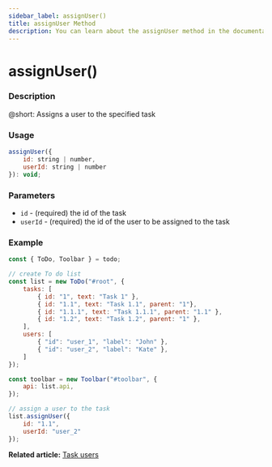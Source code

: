 ```yaml
---
sidebar_label: assignUser()
title: assignUser Method
description: You can learn about the assignUser method in the documentation of the DHTMLX JavaScript To Do List library. Browse developer guides and API reference, try out code examples and live demos, and download a free 30-day evaluation version of DHTMLX To Do List.
---
```


# assignUser()

### Description

@short: Assigns a user to the specified task

### Usage

~~~js
assignUser({
    id: string | number,
    userId: string | number
}): void;
~~~

### Parameters

- `id` - (required) the id of the task
- `userId` - (required) the id of the user to be assigned to the task

### Example

~~~js {22-25}
const { ToDo, Toolbar } = todo;

// create To do list
const list = new ToDo("#root", {
    tasks: [
        { id: "1", text: "Task 1" },
		{ id: "1.1", text: "Task 1.1", parent: "1"},
        { id: "1.1.1", text: "Task 1.1.1", parent: "1.1" },
		{ id: "1.2", text: "Task 1.2", parent: "1" },
    ],
    users: [
        { "id": "user_1", "label": "John" },
        { "id": "user_2", "label": "Kate" },
    ]
});

const toolbar = new Toolbar("#toolbar", {
    api: list.api,
});

// assign a user to the task
list.assignUser({
	id: "1.1",
    userId: "user_2"
});
~~~

**Related article:** [Task users](guides/task_users.md)